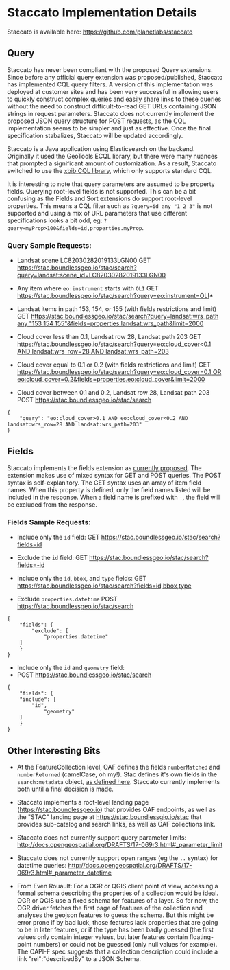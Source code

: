 # Staccato Implementation Details

Staccato is available here: https://github.com/planetlabs/staccato

## Query
Staccato has never been compliant with the proposed Query extensions.  Since before any official query extension was proposed/published, Staccato has implemented CQL query filters.  A version of this implementation was deployed at customer sites and has been very successful in allowing users to quickly construct complex queries and easily share links to these queries without the need to construct difficult-to-read GET URLs containing JSON strings in request parameters.  Staccato does not currently implement the proposed JSON query structure for POST requests, as the CQL implementation seems to be simpler and just as effective.  Once the final specification stabalizes, Staccato will be updated accordingly.

Staccato is a Java application using Elasticsearch on the backend.  Originally it used the GeoTools ECQL library, but there were many nuances that prompted a significant amount of customization.  As a result, Staccato switched to use the [xbib CQL library](https://github.com/xbib/cql), which only supports standard CQL.

It is interesting to note that query parameters are assumed to be property fields.  Querying root-level fields is not supported.  This can be a bit confusing as the Fields and Sort extensions do support root-level properties.  This means a CQL filter such as `?query=id any "1 2 3"` is not supported and using a mix of URL parameters that use different specifications looks a bit odd, eg: `?query=myProp>100&fields=id,properties.myProp`. 

### Query Sample Requests:

* Landsat scene LC82030282019133LGN00
GET https://stac.boundlessgeo.io/stac/search?query=landsat:scene_id=LC82030282019133LGN00

* Any item where `eo:instrument` starts with `OLI`
GET https://stac.boundlessgeo.io/stac/search?query=eo:instrument=OLI*

* Landsat items in path 153, 154, or 155 (with fields restrictions and limit)
GET [https://stac.boundlessgeo.io/stac/search?query=landsat:wrs_path any "153 154 155"&fields=properties.landsat:wrs_path&limit=2000](https://stac.boundlessgeo.io/stac/search?query=landsat:wrs_path%20any%20%22153%20154%20155%22&fields=properties.landsat:wrs_path&limit=2000)

* Cloud cover less than 0.1, Landsat row 28, Landsat path 203
GET [https://stac.boundlessgeo.io/stac/search?query=eo:cloud_cover<0.1 AND landsat:wrs_row=28 AND landsat:wrs_path=203](https://stac.boundlessgeo.io/stac/search?query=eo:cloud_cover%3C0.1%20AND%20landsat:wrs_row=28%20AND%20landsat:wrs_path=203)

* Cloud cover equal to 0.1 or 0.2 (with fields restrictions and limit)
GET [https://stac.boundlessgeo.io/stac/search?query=eo:cloud_cover=0.1 OR eo:cloud_cover=0.2&fields=properties.eo:cloud_cover&limit=2000](https://stac.boundlessgeo.io/stac/search?query=eo:cloud_cover=0.1%20OR%20eo:cloud_cover=0.2&limit=2000&fields=properties.eo:cloud_cover)

* Cloud cover between 0.1 and 0.2, Landsat row 28, Landsat path 203
POST https://stac.boundlessgeo.io/stac/search

```
{
    "query": "eo:cloud_cover>0.1 AND eo:cloud_cover<0.2 AND landsat:wrs_row=28 AND landsat:wrs_path=203"
}
```

## Fields
Staccato implements the fields extension as [currently proposed](https://github.com/radiantearth/stac-spec/tree/master/api-spec/extensions/fields).  The extension makes use of mixed syntax for GET and POST queries.  The POST syntax is self-explanitory.  The GET syntax uses an array of item field names.  When this property is defined, only the field names listed will be included in the response.  When a field name is prefixed with `-`, the field will be excluded from the response.

### Fields Sample Requests:

* Include only the `id` field:
GET https://stac.boundlessgeo.io/stac/search?fields=id

* Exclude the `id` field:
GET https://stac.boundlessgeo.io/stac/search?fields=-id

* Include only the `id`, `bbox`, and `type` fields:
GET https://stac.boundlessgeo.io/stac/search?fields=id,bbox,type

* Exclude `properties.datetime`
POST https://stac.boundlessgeo.io/stac/search
```
{
    "fields": {
        "exclude": [
            "properties.datetime"
	]
    }
}
```

* Include only the `id` and `geometry` field:
* POST https://stac.boundlessgeo.io/stac/search
```
{
    "fields": {
	"include": [
	    "id",
            "geometry"
	]
    }
}
```

## Other Interesting Bits

* At the FeatureCollection level, OAF defines the fields `numberMatched` and `numberReturned` (camelCase, oh my!).  Stac defines it's own fields in the `search:metadata` object, [as defined here](https://github.com/radiantearth/stac-spec/tree/master/api-spec/extensions/search).  Staccato currently implements both until a final decision is made.

* Staccato implements a root-level landing page (https://stac.boundlessgeo.io) that provides OAF endpoints, as well as the "STAC" landing page at https://stac.boundlessgio.io/stac that provides sub-catalog and search links, as well as OAF collections link.

* Staccato does not currently support query parameter limits:  http://docs.opengeospatial.org/DRAFTS/17-069r3.html#_parameter_limit

* Staccato does not currently support open ranges (eg the `..` syntax) for datetime queries:  http://docs.opengeospatial.org/DRAFTS/17-069r3.html#_parameter_datetime

* From Even Rouault: For a OGR or QGIS client point of view, accessing a formal schema describing the properties of a collection would be ideal. OGR or QGIS use a fixed schema for features of a layer. So for now, the OGR driver fetches the first page of features of the collection and analyses the geojson features to guess the schema. But this might be error prone if by bad luck, those features lack properties that are going to be in later features, or if the type has been badly guessed (the first values only contain integer values, but later features contain floating-point numbers) or could not be guessed (only null values for example). The OAPI-F spec suggests that a collection description could include a link "rel":"describedBy" to a JSON Schema.


